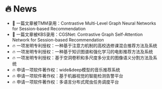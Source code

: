 # 🔥 News
- 🎉 一篇文章被TMM录用：Contrastive Multi-Level Graph Neural Networks for Session-based Recommendation
- 🎉 一篇文章被KBS录用：CGSNet: Contrastive Graph Self-Attention Network for Session-based Recommendation
- 🔥 一项发明专利授权：一种基于注意力机制的高校选修课混合推荐方法及系统
- 🔥 一项发明专利授权：一种基于知识图谱和强化学习的电影推荐方法及系统
- 🔥 一项发明专利授权：基于空洞卷积和多尺度多分支的图像语义分割方法及系统
- 🔥 申请一项软件著作权：wide&deep模型的音乐推荐系统
- 🔥 申请一项软件著作权：基于机器视觉的智能检测告警平台
- 🔥 申请一项软件著作权：多语言分布式爬虫任务调度平台